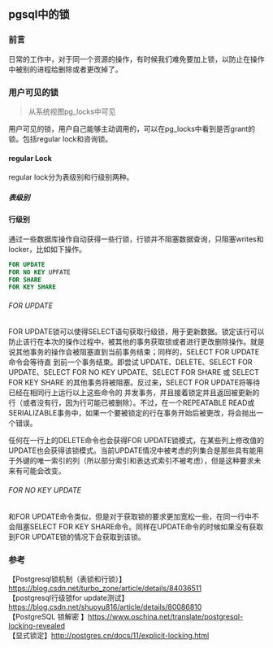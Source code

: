 ## pgsql中的锁

### 前言

日常的工作中，对于同一个资源的操作，有时候我们难免要加上锁，以防止在操作中被别的进程给删除或者更改掉了。

### 用户可见的锁

> 从系统视图pg_locks中可见

用户可见的锁，用户自己能够主动调用的，可以在pg_locks中看到是否grant的锁。包括regular lock和咨询锁。

#### regular Lock
 
regular lock分为表级别和行级别两种。

##### 表级别

#### 行级别

通过一些数据库操作自动获得一些行锁，行锁并不阻塞数据查询，只阻塞writes和locker，比如如下操作。

````sql
FOR UPDATE
FOR NO KEY UPFATE
FOR SHARE
FOR KEY SHARE
````
###### FOR UPDATE

FOR UPDATE锁可以使得SELECT语句获取行级锁，用于更新数据。锁定该行可以防止该行在本次的操作过程中，被其他的事务获取锁或者进行更改删除操作。就是说其他事务的操作会被阻塞直到当前事务结束；同样的，SELECT FOR UPDATE命令会等待直
到前一个事务结束。即尝试 UPDATE、DELETE、SELECT FOR UPDATE、SELECT FOR NO KEY UPDATE、SELECT FOR SHARE 或 SELECT FOR KEY SHARE 的其他事务将被阻塞。反过来，SELECT FOR UPDATE将等待已经在相同行上运行以上这些命令的
并发事务，并且接着锁定并且返回被更新的行（或者没有行，因为行可能已被删除）。不过，在一个REPEATABLE READ或SERIALIZABLE事务中，如果一个要被锁定的行在事务开始后被更改，将会抛出一个错误。  

任何在一行上的DELETE命令也会获得FOR UPDATE锁模式，在某些列上修改值的UPDATE也会获得该锁模式。当前UPDATE情况中被考虑的列集合是那些具有能用于外键的唯一索引的列（所以部分索引和表达式索引不被考虑），但是这种要求未来有可能会改变。

###### FOR NO KEY UPDATE

和FOR UPDATE命令类似，但是对于获取锁的要求更加宽松一些，在同一行中不会阻塞SELECT FOR KEY SHARE命令。同样在UPDATE命令的时候如果没有获取到FOR UPDATE锁的情况下会获取到该锁。

### 参考

【Postgresql锁机制（表锁和行锁）】https://blog.csdn.net/turbo_zone/article/details/84036511  
【postgresql行级锁for update测试】https://blog.csdn.net/shuoyu816/article/details/80086810  
【PostgreSQL 锁解密 】https://www.oschina.net/translate/postgresql-locking-revealed  
【显式锁定】http://postgres.cn/docs/11/explicit-locking.html

